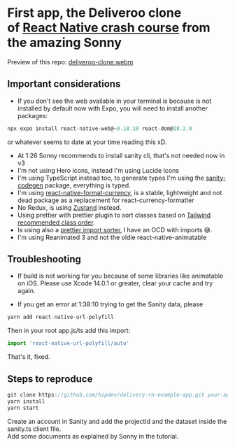 # First app, the Deliveroo clone <br> of [React Native crash course](https://www.youtube.com/watch?v=AkEnidfZnCU) from the amazing Sonny

Preview of this repo:
[deliveroo-clone.webm](https://github.com/hipdev/deliveroo-rn-example-app/assets/48492084/d9093f84-70d5-4437-b68a-89677054c680)


## Important considerations

- If you don't see the web available in your terminal is because is not installed by default now with Expo, you will need to install another packages:

```javascript
npx expo install react-native-web@~0.18.10 react-dom@18.2.0

```

or whatever seems to date at your time reading this xD.

- At 1:26 Sonny recommends to install sanity cli, that's not needed now in v3
- I'm not using Hero icons, instead I'm using Lucide Icons
- I'm using TypeScript instead too, to generate types I'm using the [sanity-codegen](https://www.sanity.io/plugins/sanity-codegen) package, everything is typed.
- I'm using [react-native-format-currency](https://github.com/AwesomeLabs/react-native-format-currency), is a stable, lightweight and not dead package as a replacement for react-currency-formatter
- No Redux, is using [Zustand](https://github.com/pmndrs/zustand) instead.
- Using prettier with prettier plugin to sort classes based on [Tailwind recommended class order](https://tailwindcss.com/blog/automatic-class-sorting-with-prettier#how-classes-are-sorted).
- Is using also a [prettier import sorter](https://github.com/trivago/prettier-plugin-sort-imports), I have an OCD with imports 😅.
- I'm using Reanimated 3 and not the oldie react-native-animatable

## Troubleshooting

- If build is not working for you because of some libraries like animatable on iOS. Please use Xcode 14.0.1 or greater, clear your cache and try again.

- If you get an error at 1:38:10 trying to get the Sanity data, please

```javascript
yarn add react-native-url-polyfill

```

Then in your root app.js/ts add this import:

```javascript
import 'react-native-url-polyfill/auto'
```

That's it, fixed.

## Steps to reproduce

```javascript
git clone https://github.com/hipdev/delivery-rn-example-app.git your-app-name
yarn install
yarn start
```

Create an account in Sanity and add the projectId and the dataset inside the sanity.ts client file.<br>
Add some documents as explained by Sonny in the tutorial.

